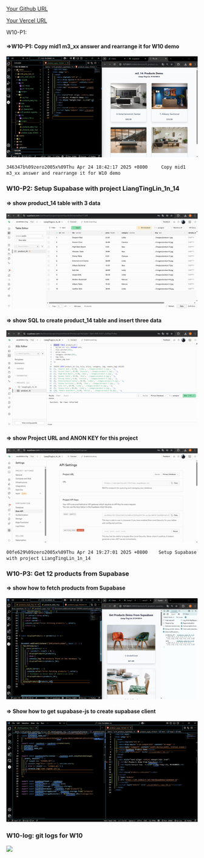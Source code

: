 [Your Github URL](https://github.com/zero2005x/1132-1N-DEMO-14)

[Your Vercel URL](https://1132-1N-DEMO-14.vercel.app)

W10-P1:

#### =>W10-P1: Copy mid1 m3_xx answer and rearrange it for W10 demo

![](w10-p1.png)

```
346347b%09zero2005x%09Thu Apr 24 18:42:17 2025 +0800     Copy mid1 m3_xx answer and rearrange it for W10 demo
```

### W10-P2: Setup Supabase with project LiangTingLin_1n_14

#### => show product_14 table with 3 data

![](W10-p2-1.png)

#### => show SQL to create product_14 table and insert three data

![](W10-p2-2.png)

#### => show Project URL and ANON KEY for this project

![](W10-p2-3.png)

```
00fe629%09zero2005x%09Thu Apr 24 19:27:01 2025 +0800    Setup Supabase with project LiangTingLin_1n_14
```

### W10-P3: Get 12 products from Supabase

#### => show how to fetch products from Supabase

![](w10-p3-1.png)

#### => Show how to get supabase-js to create supabase client

![](w10-p3-2.png)

### W10-log: git logs for W10

![](W10_log.png)

```

```
